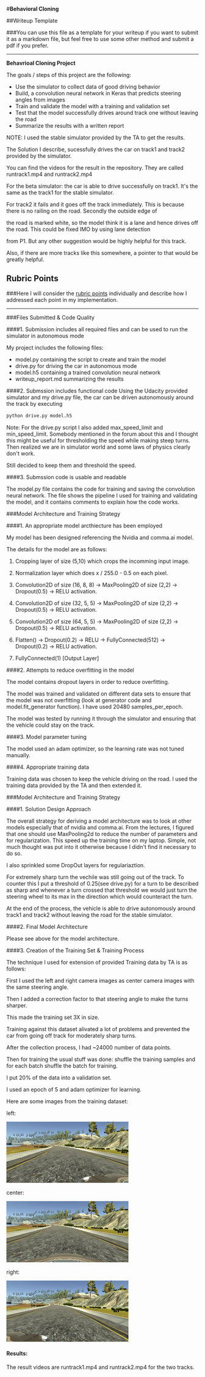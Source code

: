#**Behavioral Cloning** 

##Writeup Template

###You can use this file as a template for your writeup if you want to submit it as a markdown file, but feel free to use some other method and submit a pdf if you prefer.

---

**Behavrioal Cloning Project**

The goals / steps of this project are the following:
* Use the simulator to collect data of good driving behavior
* Build, a convolution neural network in Keras that predicts steering angles from images
* Train and validate the model with a training and validation set
* Test that the model successfully drives around track one without leaving the road
* Summarize the results with a written report


NOTE: I used the stable simulator provided by the TA to get the results.

The Solution I describe, sucessfully drives the car on track1 and track2 provided by the simulator.


You can find the videos for the result in the repository. They are called runtrack1.mp4 and runtrack2.mp4


For the beta simulator: the car is able to drive successfully on track1. It's the same as the track1 for the stable simulator.


For track2 it fails and it goes off the track immediately. This is because there is no railing on the road. Secondly the outside edge of 


the road is marked white, so the model think it is a lane and hence drives off the road. This could be fixed IMO by using lane detection


from P1. But any other suggestion would be highly helpful for this track.


Also, if there are more tracks like this somewhere, a pointer to that would be greatly helpful.

## Rubric Points
###Here I will consider the [rubric points](https://review.udacity.com/#!/rubrics/432/view) individually and describe how I addressed each point in my implementation.  

---
###Files Submitted & Code Quality

####1. Submission includes all required files and can be used to run the simulator in autonomous mode

My project includes the following files:
* model.py containing the script to create and train the model
* drive.py for driving the car in autonomous mode
* model.h5 containing a trained convolution neural network 
* writeup_report.md summarizing the results

####2. Submssion includes functional code
Using the Udacity provided simulator and my drive.py file, the car can be driven autonomously around the track by executing 
```sh
python drive.py model.h5
```
Note: For the drive.py script I also added max_speed_limit and min_speed_limit. Somebody mentioned in the forum about this and I thought this might be useful for thresholding the speed while making steep turns. Then realized we are in simulator world and some laws of physics clearly don't work.


Still decided to keep them and threshold the speed.

####3. Submssion code is usable and readable

The model.py file contains the code for training and saving the convolution neural network. The file shows the pipeline I used for training and validating the model, and it contains comments to explain how the code works.

###Model Architecture and Training Strategy

####1. An appropriate model arcthiecture has been employed

My model has been designed referencing the Nvidia and comma.ai model.

The details for the model are as follows:

1. Cropping layer of size (5,10) which crops the incomming input image.

2. Normalization layer which does x / 255.0 - 0.5 on each pixel.

3. Convolution2D of size (16, 8, 8) -> MaxPooling2D of size (2,2) -> Dropout(0.5) -> RELU activation.

4. Convolution2D of size (32, 5, 5) -> MaxPooling2D of size (2,2) -> Dropout(0.5) -> RELU activation.

5. Convolution2D of size (64, 5, 5) -> MaxPooling2D of size (2,2) -> Dropout(0.5) -> RELU activation.

6. Flatten() -> Dropout(0.2) -> RELU -> FullyConnected(512) -> Dropout(0.2) -> RELU activation.

7. FullyConnected(1) [Output Layer]


####2. Attempts to reduce overfitting in the model

The model contains dropout layers in order to reduce overfitting. 

The model was trained and validated on different data sets to ensure that the model was not overfitting (look at generator code and model.fit_generator function). 
I have used 20480 samples_per_epoch.

The model was tested by running it through the simulator and ensuring that the vehicle could stay on the track.

####3. Model parameter tuning

The model used an adam optimizer, so the learning rate was not tuned manually.

####4. Appropriate training data

Training data was chosen to keep the vehicle driving on the road. I used the training data provided by the TA and then extended it.

###Model Architecture and Training Strategy

####1. Solution Design Approach

The overall strategy for deriving a model architecture was to look at other models especially that of nvidia and comma.ai.
From the lectures, I figured that one should use MaxPooling2d to reduce the number of parameters and for regularization. This speed up the training time on my laptop.
Simple, not much thought was put into it otherwise because I didn't find it necessary to do so.

I also sprinkled some DropOut layers for regulariaztion.

For extremely sharp turn the vechile was still going out of the track. To counter this I put a threshold of 0.25(see drive.py) for a turn to be described as sharp
and whenever a turn crossed that threshold we would just turn the steering wheel to its max in the direction which would counteract the turn.

At the end of the process, the vehicle is able to drive autonomously around track1 and track2 without leaving the road for the stable simulator.

####2. Final Model Architecture

Please see above for the model architecture.

####3. Creation of the Training Set & Training Process

The technique I used for extension of provided Training data by TA is as follows:

First I used the left and right camera images as center camera images with the same steering angle.

Then I added a correction factor to that steering angle to make the turns sharper.

This made the training set 3X in size. 

Training against this dataset alivated a lot of problems and prevented the car from going off track for moderately sharp turns.

After the collection process, I had ~24000 number of data points.

Then for training the usual stuff was done: shuffle the training samples and for each batch shuffle the batch for training.

I put 20% of the data into a validation set. 

I used an epoch of 5 and adam optimizer for learning.

Here are some images from the training dataset:

left:

![alt text](./left_2016_12_01_13_41_15_179.jpg)

center:

![alt text](./center_2016_12_01_13_41_15_179.jpg)

right:

![alt text](./right_2016_12_01_13_41_15_179.jpg)


#### Results:

The result videos are runtrack1.mp4 and runtrack2.mp4 for the two tracks.
